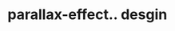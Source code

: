 # parallax-effect.. desgin                                                                                                                                                                                                                                              
